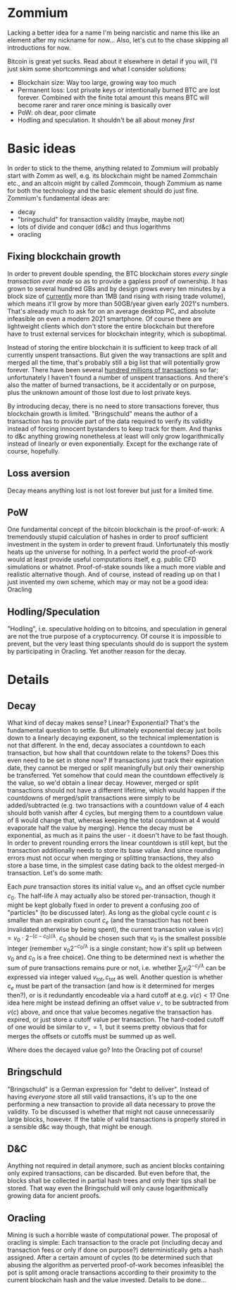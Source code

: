 # Zommium

Lacking a better idea for a name I'm being narcistic and name this like an element after my nickname for now... Also, let's cut to the chase skipping all introductions for now.

Bitcoin is great yet sucks. Read about it elsewhere in detail if you will, I'll just skim some shortcommings and what I consider solutions:

* Blockchain size: Way too large, growing way too much
* Permanent loss: Lost private keys or intentionally burned BTC are lost forever. Combined with the finite total amount this means BTC will become rarer and rarer once mining is basically over
* PoW: oh dear, poor climate
* Hodling and speculation. It shouldn't be all about money _first_

# Basic ideas

In order to stick to the theme, anything related to Zommium will probably start with Zomm as well, e.g. its blockchain might be named Zommchain etc., and an altcoin might by called Zommcoin, though Zommium as name for both the technology and the basic element should do just fine. Zommium's fundamental ideas are:

* decay
* "bringschuld" for transaction validity (maybe, maybe not)
* lots of divide and conquer (d&c) and thus logarithms
* oracling

## Fixing blockchain growth

In order to prevent double spending, the BTC blockchain stores _every single transaction ever made_ so as to provide a gapless proof of ownership. It has grown to several hundred GBs and by design grows every ten minutes by a block size of [currently](https://charts.bitcoin.com/btc/chart/block-size#5moc) more than 1MB (and rising with rising trade volume), which means it'll grow by more than 50GB/year given early 2021's numbers. That's already much to ask for on an average desktop PC, and absolute infeasible on even a modern 2021 smartphone. Of course there are lightweight clients which don't store the entire blockchain but therefore have to trust external services for blockchain integrity, which is suboptimal.

Instead of storing the entire blockchain it is sufficient to keep track of all currently unspent transactions. But given the way transactions are split and merged all the time, that's probably still a big list that will potentially grow forever. There have been several [hundred millions of transactions](https://charts.bitcoin.com/btc/chart/total-transactions#5moc) so far; unfortunately I haven't found a number of unspent transactions. And there's also the matter of burned transactions, be it accidentally or on purpose, plus the unknown amount of those lost due to lost private keys.

By introducing decay, there is no need to store transactions forever, thus blockchain growth is limited. "Bringschuld" means the author of a transaction has to provide part of the data required to verify its validity instead of forcing innocent bystanders to keep track for them. And thanks to d&c anything growing nonetheless at least will only grow logarithmically instead of linearly or even exponentially. Except for the exchange rate of course, hopefully.

## Loss aversion

Decay means anything lost is not lost forever but just for a limited time.

## PoW

One fundamental concept of the bitcoin blockchain is the proof-of-work: A tremendously stupid calculation of hashes in order to proof sufficient investment in the system in order to prevent fraud. Unfortunately this mostly heats up the universe for nothing. In a perfect world the proof-of-work would at least provide useful computations itself, e.g. public CFD simulations or whatnot. Proof-of-stake sounds like a much more viable and realistic alternative though. And of course, instead of reading up on that I just invented my own scheme, which may or may not be a good idea: Oracling

## Hodling/Speculation

"Hodling", i.e. speculative holding on to bitcoins, and speculation in general are not the true purpose of a cryptocurrency. Of course it is impossible to prevent, but the very least thing speculants should do is support the system by participating in Oracling. Yet another reason for the decay.

# Details

## Decay

What kind of decay makes sense? Linear? Exponential? That's the fundamental question to settle. But ultimately exponential decay just boils down to a linearly decaying exponent, so the technical implementation is not that different. In the end, decay associates a countdown to each transaction, but how shall that countdown relate to the tokens? Does this even need to be set in stone now? If transactions just track their expiration date, they cannot be merged or split meaningfully but only their ownership be transferred. Yet somehow that could mean the countdown effectively _is_ the value, so we'd obtain a linear decay. However, merged or split transactions should not have a different lifetime, which would happen if the countdowns of merged/split transactions were simply to be added/subtracted (e.g. two transactions with a countdown value of 4 each should both vanish after 4 cycles, but merging them to a countdown value of 8 would change that, whereas keeping the total countdown at 4 would evaporate half the value by merging). Hence the decay must be exponential, as much as it pains the user - it doesn't have to be fast though. In order to prevent rounding errors the linear countdown is still kept, but the transaction additionally needs to store its base value. And since rounding errors must not occur when merging or splitting transactions, they also store a base time, in the simplest case dating back to the oldest merged-in transaction. Let's do some math:

Each _pure_ transaction stores its initial value $v_0$, and an offset cycle number $c_0$. The half-life $\lambda$ may actually also be stored per-transaction, though it might be kept globally fixed in order to prevent a confusing zoo of "particles" (to be discussed later). As long as the global cycle count $c$ is smaller than an expiration count $c_e$ (and the transaction has not been invalidated otherwise by being spent), the current transaction value is $v(c) = v_0\cdot 2^{-(c-c_0)/\lambda}$. $c_0$ should be chosen such that $v_0$ is the smallest possible integer (remember $v_0 2^{-c_0/\lambda}$ is a single constant; how it's split up between $v_0$ and $c_0$ is a free choice). One thing to be determined next is whether the sum of pure transactions remains pure or not, i.e. whether $\sum_j v_j 2^{-c_j/\lambda}$ can be expressed via integer valued $v_\text{tot},c_\text{tot}$ as well. Another question is whether $c_e$ must be part of the transaction (and how is it determined for merges then?), or is it redundantly encodeable via a hard cutoff at e.g. $v(c)<1$? One idea here might be instead defining an offset value $v_-$ to be subtracted from $v(c)$ above, and once that value becomes negative the transaction has expired, or just store a cutoff value per transaction. The hard-coded cutoff of one would be similar to $v_-=1$, but it seems pretty obvious that for merges the offsets or cutoffs must be summed up as well.

Where does the decayed value go? Into the Oracling pot of course!

## Bringschuld

"Bringschuld" is a German expression for "debt to deliver". Instead of having _everyone_ store all still valid transactions, it's up to the one performing a new transaction to provide all data necessary to prove the validity. To be discussed is whether that might not cause unnecessarily large blocks, however. If the table of valid transactions is properly stored in a sensible d&c way though, that might be enough.

## D&C

Anything not required in detail anymore, such as ancient blocks containing only expired transactions, can be discarded. But even before that, the blocks shall be collected in partial hash trees and only their tips shall be stored. That way even the Bringschuld will only cause logarithmically growing data for ancient proofs.

## Oracling

Mining is such a horrible waste of computational power. The proposal of oracling is simple: Each transaction to the oracle pot (including decay and transaction fees or only if done on purpose?) deterministically gets a hash assigned. After a certain amount of cycles (to be determined such that abusing the algorithm as perverted proof-of-work becomes infeasible) the pot is split among oracle transactions according to their proximity to the current blockchain hash and the value invested. Details to be done...
